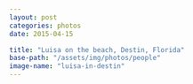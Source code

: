 ```yaml
---
layout: post
categories: photos
date: 2015-04-15

title: "Luisa on the beach, Destin, Florida"
base-path: "/assets/img/photos/people"
image-name: "luisa-in-destin"
---
```

